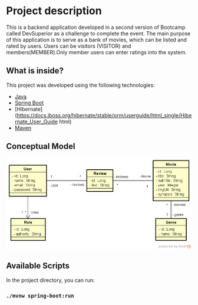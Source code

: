 # Project description 

 This is a backend application developed in a second version of Bootcamp called DevSuperior as a challenge to complete the event. The main purpose of this application is to serve as a bank of movies, which can be listed and rated by users. Users can be visitors (VISITOR) and members(MEMBER).Only member users can enter ratings into the system.

 ## What is inside?

This project was developed using the following technologies:

- [Java](https://docs.oracle.com/en/java/javase/11/)
- [Spring Boot](https://spring.io/projects/spring-boot)
- [Hibernate](https://docs.jboss.org/hibernate/stable/orm/userguide/html_single/Hibernate_User_Guide html)
- [Maven](https://maven.apache.org/guides/)


## Conceptual Model

![Endpoints](https://github.com/JoaoOtavioSegantini/assets/blob/main/raw/bootdev/modelo-conceitual.png)

## Available Scripts

In the project directory, you can run:

### `./mvnw spring-boot:run`